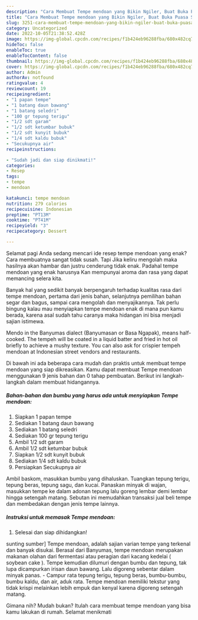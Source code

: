 ```yaml
---
description: "Cara Membuat Tempe mendoan yang Bikin Ngiler, Buat Buka Puasa Sempurna"
title: "Cara Membuat Tempe mendoan yang Bikin Ngiler, Buat Buka Puasa Sempurna"
slug: 3251-cara-membuat-tempe-mendoan-yang-bikin-ngiler-buat-buka-puasa-sempurna
category: Uncategorized
date: 2022-10-05T21:38:52.428Z
image: https://img-global.cpcdn.com/recipes/f1b424eb96288fba/680x482cq70/tempe-mendoan-foto-resep-utama.jpg
hideToc: false
enableToc: true
enableTocContent: false
thumbnail: https://img-global.cpcdn.com/recipes/f1b424eb96288fba/680x482cq70/tempe-mendoan-foto-resep-utama.jpg
cover: https://img-global.cpcdn.com/recipes/f1b424eb96288fba/680x482cq70/tempe-mendoan-foto-resep-utama.jpg
author: Admin
authorAv: notfound
ratingvalue: 4
reviewcount: 19
recipeingredient:
- "1 papan tempe"
- "1 batang daun bawang"
- "1 batang seledri"
- "100 gr tepung terigu"
- "1/2 sdt garam"
- "1/2 sdt ketumbar bubuk"
- "1/2 sdt kunyit bubuk"
- "1/4 sdt kaldu bubuk"
- "Secukupnya air"
recipeinstructions:

- "Sudah jadi dan siap dinikmati!"
categories:
- Resep
tags:
- tempe
- mendoan

katakunci: tempe mendoan 
nutrition: 279 calories
recipecuisine: Indonesian
preptime: "PT13M"
cooktime: "PT41M"
recipeyield: "3"
recipecategory: Dessert

---
```



Selamat pagi Anda sedang mencari ide resep tempe mendoan yang enak? Cara membuatnya sangat tidak susah. Tapi Jika keliru mengolah maka hasilnya akan hambar dan justru cenderung tidak enak. Padahal tempe mendoan yang enak harusnya Kan mempunyai aroma dan rasa yang dapat memancing selera kita.


Banyak hal yang sedikit banyak berpengaruh terhadap kualitas rasa dari tempe mendoan, pertama dari jenis bahan, selanjutnya pemilihan bahan segar dan bagus, sampai cara mengolah dan menyajikannya. Tak perlu bingung kalau mau menyiapkan tempe mendoan enak di mana pun kamu berada, karena asal sudah tahu caranya maka hidangan ini bisa menjadi sajian istimewa.

Mendo in the Banyumas dialect (Banyumasan or Basa Ngapak), means half-cooked. The tempeh will be coated in a liquid batter and fried in hot oil briefly to achieve a mushy texture. You can also ask for crispier tempeh mendoan at Indonesian street vendors and restaurants.


Di bawah ini ada beberapa cara mudah dan praktis untuk membuat tempe mendoan yang siap dikreasikan. Kamu dapat membuat Tempe mendoan menggunakan 9 jenis bahan dan 0 tahap pembuatan. Berikut ini langkah-langkah dalam membuat hidangannya.

<!--inarticleads1-->

##### Bahan-bahan dan bumbu yang harus ada untuk menyiapkan Tempe mendoan:

1. Siapkan 1 papan tempe
1. Sediakan 1 batang daun bawang
1. Sediakan 1 batang seledri
1. Sediakan 100 gr tepung terigu
1. Ambil 1/2 sdt garam
1. Ambil 1/2 sdt ketumbar bubuk
1. Siapkan 1/2 sdt kunyit bubuk
1. Sediakan 1/4 sdt kaldu bubuk
1. Persiapkan Secukupnya air


Ambil baskom, masukkan bumbu yang dihaluskan. Tuangkan tepung terigu, tepung beras, tepung sagu, dan kucai. Panaskan minyak di wajan, masukkan tempe ke dalam adonan tepung lalu goreng lembar demi lembar hingga setengah matang. Sebutan ini memudahkan transaksi jual beli tempe dan membedakan dengan jenis tempe lainnya. 

<!--inarticleads2-->

##### Instruksi untuk memasak Tempe mendoan:


1. Selesai dan siap dihidangkan!

sunting sumber] Tempe mendoan, adalah sajian varian tempe yang terkenal dan banyak disukai. Berasal dari Banyumas, tempe mendoan merupakan makanan olahan dari fermentasi atau peragian dari kacang kedelai ( soybean cake ). Tempe kemudian dilumuri dengan bumbu dan tepung, tak lupa dicampurkan irisan daun bawang. Lalu digoreng sebentar dalam minyak panas. - Campur rata tepung terigu, tepung beras, bumbu-bumbu, bumbu kaldu, dan air, aduk rata. Tempe mendoan memiliki tekstur yang tidak krispi melainkan lebih empuk dan kenyal karena digoreng setengah matang. 

Gimana nih? Mudah bukan? Itulah cara membuat tempe mendoan yang bisa kamu lakukan di rumah. Selamat menikmati

